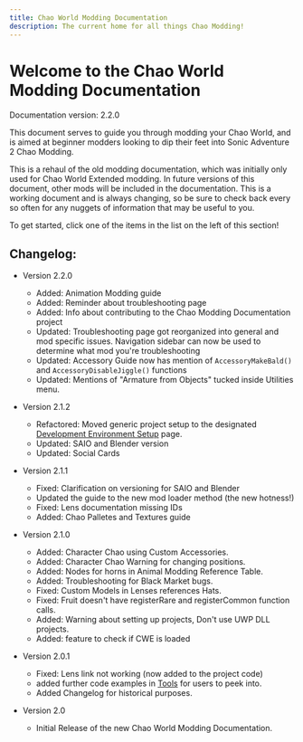 ```yaml
---
title: Chao World Modding Documentation
description: The current home for all things Chao Modding!
---
```

# Welcome to the Chao World Modding Documentation

Documentation version: 2.2.0

This document serves to guide you through modding your Chao World, and is aimed at beginner modders looking to dip their feet into Sonic Adventure 2 Chao Modding.

This is a rehaul of the old modding documentation, which was initially only used for Chao World Extended modding. In future versions of this document, other mods will be included in the documentation. This is a working document and is always changing, so be sure to check back every so often for any nuggets of information that may be useful to you.

To get started, click one of the items in the list on the left of this section!


## Changelog:

* Version 2.2.0
    * Added: Animation Modding guide
    * Added: Reminder about troubleshooting page
    * Added: Info about contributing to the Chao Modding Documentation project
    * Updated: Troubleshooting page got reorganized into general and mod specific issues. Navigation sidebar can now be used to determine what mod you're troubleshooting
    * Updated: Accessory Guide now has mention of `AccessoryMakeBald()` and `AccessoryDisableJiggle()` functions
    * Updated: Mentions of "Armature from Objects" tucked inside Utilities menu.

* Version 2.1.2
    * Refactored: Moved generic project setup to the designated [Development Environment Setup](DevSetup.md) page.
    * Updated: SAIO and Blender version
    * Updated: Social Cards

* Version 2.1.1
    * Fixed: Clarification on versioning for SAIO and Blender
    * Updated the guide to the new mod loader method (the new hotness!)
    * Fixed: Lens documentation missing IDs
    * Added: Chao Palletes and Textures guide

* Version 2.1.0
    * Added: Character Chao using Custom Accessories.
    * Added: Character Chao Warning for changing positions.
    * Added: Nodes for horns in Animal Modding Reference Table.
    * Added: Troubleshooting for Black Market bugs.
    * Fixed: Custom Models in Lenses references Hats.
    * Fixed: Fruit doesn't have registerRare and registerCommon function calls.
    * Added: Warning about setting up projects, Don't use UWP DLL projects.
    * Added: feature to check if CWE is loaded

* Version 2.0.1
    * Fixed: Lens link not working (now added to the project code)
    * added further code examples in [Tools](resources.md) for users to peek into.
    * Added Changelog for historical purposes.

* Version 2.0
    * Initial Release of the new Chao World Modding Documentation.